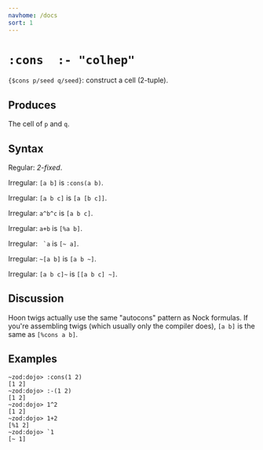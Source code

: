 ```yaml
---
navhome: /docs
sort: 1
---
```


# `:cons  :- "colhep"`

`{$cons p/seed q/seed}`: construct a cell (2-tuple).

## Produces

The cell of `p` and `q`.

## Syntax

Regular: *2-fixed*.

Irregular: `[a b]` is `:cons(a b)`.

Irregular: `[a b c]` is `[a [b c]]`.

Irregular: `a^b^c` is `[a b c]`.

Irregular: `a+b` is `[%a b]`.

Irregular: `` `a`` is `[~ a]`.

Irregular: `~[a b]` is `[a b ~]`.

Irregular: `[a b c]~` is `[[a b c] ~]`.

## Discussion

Hoon twigs actually use the same "autocons" pattern as Nock 
formulas.  If you're assembling twigs (which usually only the
compiler does), `[a b]` is the same as `[%cons a b]`.

## Examples

```
~zod:dojo> :cons(1 2)
[1 2]
~zod:dojo> :-(1 2)
[1 2]
~zod:dojo> 1^2
[1 2]
~zod:dojo> 1+2
[%1 2]
~zod:dojo> `1
[~ 1]
```
